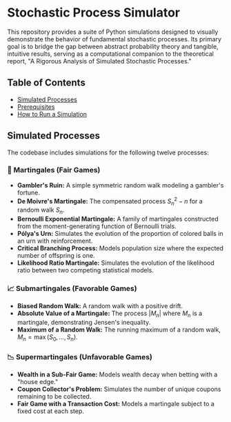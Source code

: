 # Stochastic Process Simulator

This repository provides a suite of Python simulations designed to visually demonstrate the behavior of fundamental stochastic processes. Its primary goal is to bridge the gap between abstract probability theory and tangible, intuitive results, serving as a computational companion to the theoretical report, "A Rigorous Analysis of Simulated Stochastic Processes."

## Table of Contents
- [Simulated Processes](#simulated-processes)
- [Prerequisites](#prerequisites)
- [How to Run a Simulation](#how-to-run-a-simulation)

## Simulated Processes

The codebase includes simulations for the following twelve processes:

### 🎲 Martingales (Fair Games)

* **Gambler's Ruin:** A simple symmetric random walk modeling a gambler's fortune.
* **De Moivre's Martingale:** The compensated process $S_n^2 - n$ for a random walk $S_n$.
* **Bernoulli Exponential Martingale:** A family of martingales constructed from the moment-generating function of Bernoulli trials.
* **Pólya's Urn:** Simulates the evolution of the proportion of colored balls in an urn with reinforcement.
* **Critical Branching Process:** Models population size where the expected number of offspring is one.
* **Likelihood Ratio Martingale:** Simulates the evolution of the likelihood ratio between two competing statistical models.

### 📈 Submartingales (Favorable Games)

* **Biased Random Walk:** A random walk with a positive drift.
* **Absolute Value of a Martingale:** The process $|M_n|$ where $M_n$ is a martingale, demonstrating Jensen's inequality.
* **Maximum of a Random Walk:** The running maximum of a random walk, $M_n = \max(S_0, \dots, S_n)$.

### 📉 Supermartingales (Unfavorable Games)

* **Wealth in a Sub-Fair Game:** Models wealth decay when betting with a "house edge."
* **Coupon Collector's Problem:** Simulates the number of unique coupons remaining to be collected.
* **Fair Game with a Transaction Cost:** Models a martingale subject to a fixed cost at each step.
